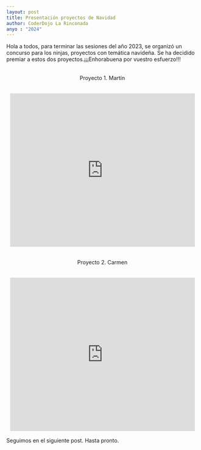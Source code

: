 ```yaml
---
layout: post
title: Presentación proyectos de Navidad
author: CoderDojo La Rinconada
anyo : "2024"
---
```


Hola a todos, para terminar las sesiones del año 2023, se organizó un concurso para los ninjas, proyectos con temática navideña. Se ha  decidido premiar a estos dos proyectos.¡¡¡Enhorabuena por vuestro esfuerzo!!!

<div style="text-align:center; margin: 2rem 0">Proyecto 1. Martín
</div>
<div style="margin: 1rem auto; text-align:center;"><iframe src="https://scratch.mit.edu/projects/940791026/embed" allowtransparency="true" width="485" height="402" frameborder="0" scrolling="no" allowfullscreen></iframe></div>

<div style="text-align:center; margin: 2rem 0">Proyecto 2. Carmen
</div>
<div style="margin: 1rem auto; text-align:center;"><iframe src="https://scratch.mit.edu/projects/940785380/embed" allowtransparency="true" width="485" height="402" frameborder="0" scrolling="no" allowfullscreen></iframe></div>


Seguimos en el siguiente post. Hasta pronto.


[emoji]: /images/emoji-pensando.png
